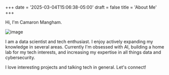 +++
date = '2025-03-04T15:06:38-05:00'
draft = false
title = 'About Me'
+++

Hi, I'm Camaron Mangham.

![image](https://github.com/clmangham.png)

I am a data scientist and tech enthusiast. I enjoy actively expanding my knowledge in several areas. Currently I'm obsessed with AI, building a home lab for my tech interests, and increasing my expertise in all things data and cybersecurity.

I love interesting projects and talking tech in general. Let's connect! 
